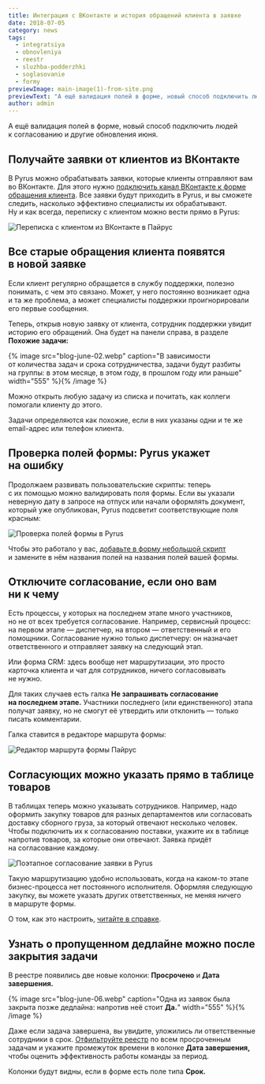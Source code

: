 ```yaml
---
title: Интеграция с ВКонтакте и история обращений клиента в заявке
date: 2018-07-05
category: news
tags:
  - integratsiya
  - obnovleniya
  - reestr
  - sluzhba-podderzhki
  - soglasovanie
  - formy
previewImage: main-image(1)-from-site.png
previewText: "А ещё валидация полей в форме, новый способ подключить людей к согласованию и другие обновления июня."
author: admin
---
```

А ещё валидация полей в форме, новый способ подключить людей к согласованию и другие обновления июня.

## Получайте заявки от клиентов из ВКонтакте

В Pyrus можно обрабатывать заявки, которые клиенты отправляют вам во ВКонтакте. Для этого нужно [подключить канал ВКонтакте к форме обращения клиента](/ru/help/helpdesk/channels#podkljuchenie-kanala-vkontakte). Все заявки будут приходить в Pyrus, и вы сможете следить, насколько эффективно специалисты их обрабатывают. Ну и как всегда, переписку с клиентом можно вести прямо в Pyrus:

![Переписка с клиентом из ВКонтакте в Пайрус](blog-june-01.webp)

## Все старые обращения клиента появятся в новой заявке

Если клиент регулярно обращается в службу поддержки, полезно понимать, с чем это связано. Может, у него постоянно возникает одна и та же проблема, а может специалисты поддержки проигнорировали его первые сообщения.

Теперь, открыв новую заявку от клиента, сотрудник поддержки увидит историю его обращений. Она будет на панели справа, в разделе **Похожие задачи:**

{% image src="blog-june-02.webp" caption="В зависимости от количества задач и срока сотрудничества, задачи будут разбиты на группы: в этом месяце, в этом году, в прошлом году или раньше" width="555" %}{% /image %}

Можно открыть любую задачу из списка и почитать, как коллеги помогали клиенту до этого.

Задачи определяются как похожие, если в них указаны одни и те же email-адрес или телефон клиента.

## Проверка полей формы: Pyrus укажет на ошибку

Продолжаем развивать пользовательские скрипты: теперь с их помощью можно валидировать поля формы. Если вы указали неверную дату в запросе на отпуск или начали оформлять документ, который уже опубликован, Pyrus подсветит соответствующие поля красным:

![Проверка полей формы в Pyrus](blog-june-03.webp)

Чтобы это работало у вас, [добавьте в форму небольшой скрипт](/ru/help/workflow/scripts#validacija) и замените в нём названия полей на названия полей вашей формы.

## Отключите согласование, если оно вам ни к чему

Есть процессы, у которых на последнем этапе много участников, но не от всех требуется согласование. Например, сервисный процесс: на первом этапе — диспетчер, на втором — ответственный и его помощники. Согласование нужно только диспетчеру: он назначает ответственного и отправляет заявку на следующий этап.

Или форма CRM: здесь вообще нет маршрутизации, это просто карточка клиента и чат для сотрудников, ничего согласовывать не нужно.

Для таких случаев есть галка **Не запрашивать согласование на последнем этапе.** Участники последнего (или единственного) этапа получат заявку, но не смогут её утвердить или отклонить — только писать комментарии.

Галка ставится в редакторе маршрута формы:

![Редактор маршрута формы Пайрус](blog-june-04.webp)

## Согласующих можно указать прямо в таблице товаров

В таблицах теперь можно указывать сотрудников. Например, надо оформить закупку товаров для разных департаментов или согласовать доставку сборного груза, за который отвечают несколько человек. Чтобы подключить их к согласованию поставки, укажите их в таблице напротив товаров, за которые они отвечают. Заявка придёт на согласование каждому.

![Поэтапное согласование заявки в Pyrus](blog-june-05.webp)

Такую маршрутизацию удобно использовать, когда на каком-то этапе бизнес-процесса нет постоянного исполнителя. Оформляя следующую закупку, вы можете указать других ответственных, не меняя ничего в маршруте формы.

О том, как это настроить, [читайте в справке](/ru/help/workflow/editor#marshrutizacija-po-polju-tipa-kontakt).

## Узнать о пропущенном дедлайне можно после закрытия задачи

В реестре появились две новые колонки: **Просрочено** и **Дата завершения.**

{% image src="blog-june-06.webp" caption="Одна из заявок была закрыта позже дедлайна: напротив неё стоит **Да.**" width="555" %}{% /image %}

Даже если задача завершена, вы увидите, уложились ли ответственные сотрудники в срок. [Отфильтруйте реестр](/ru/help/workflow/register#filtry) по всем просроченным задачам и укажите промежуток времени в колонке **Дата завершения,** чтобы оценить эффективность работы команды за период.

Колонки будут видны, если в форме есть поле типа **Срок.**
